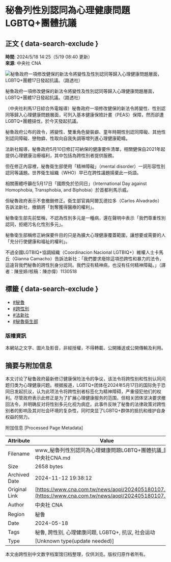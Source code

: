 # 秘魯列性別認同為心理健康問題 LGBTQ+團體抗議

## 正文 { data-search-exclude }


**時間**: 2024/5/18 14:25（5/19 08:40 更新）  
**來源**: 中央社 CNA

![秘魯政府一項修改健保的新法令將變性及性別認同等歸入心理健康問題層面，LGBTQ+團體17日發起抗議。（路透社）](https://imgcdn.cna.com.tw/www/WebPhotos/800/20240518/1080x720_wmkn_132739574854_0.jpg)

秘魯政府一項修改健保的新法令將變性及性別認同等歸入心理健康問題層面，LGBTQ+團體17日發起抗議。（路透社）

（中央社利馬17日綜合外電報導）秘魯政府一項修改健保的新法令將變性、性別認同等歸入心理健康問題層面，可列入基本健康保險計畫（PEAS）保障，然而卻遭LGBTQ+團體撻伐，於今天發起抗議。

秘魯政府公布的政令，將變性、雙重角色變裝癖、童年時期性別認同障礙、其他性別認同障礙、戀物癖、性取向自我失調等增列進心理健康範疇。

法新社報導，秘魯政府5月10日修訂可納保的健康要件清單，相關健保自2021年起提供心理健康治療福利，其中包括為跨性別者提供服務。

但在修正內容裡，秘魯衛生部使用「精神障礙」（mental disorder）一詞形容性別認同等議題。世界衛生組織（WHO）早已在跨性議題揚棄此一術語。

相關團體呼籲在5月17日「國際免於恐同日」（International Day against Homophobia, Transphobia, and Biphobia）於首都利馬示威。

但秘魯政府表示不會撤銷修正。衛生部官員阿爾瓦德拉多（Carlos Alvadrado）告訴法新社，撤銷將「剝奪獲得醫療的權利」。

秘魯衛生部先前堅稱，不認為性別多元是一種病，還在聲明中表示「我們尊重性別認同，拒絕污名化性別多元」。

秘魯衛生部稱修正納保要件目的只是為擴大心理健康覆蓋範圍，讓想要或需要的人「充分行使健康和福祉的權利」。

不過全國LGTBIQ+協調組織（Coordinacion Nacional LGTBIQ+）維權人士卡馬丘（Gianna Camacho）告訴法新社：「我們要求廢除這項恐跨性和暴力的法令，這違背我們秘魯的跨性別身分認同。我們沒有精神病，也沒有任何精神障礙。」（譯者：陳昱婷/核稿：陳亦偉）1130518

## 標籤 { data-search-exclude }
- [#秘魯](https://www.cna.com.tw/tag/12350/)
- [#跨性別](https://www.cna.com.tw/tag/17699/)
- [#法新社](https://www.cna.com.tw/tag/25833/)
- [#秘魯衛生部](https://www.cna.com.tw/tag/43495/)

### 版權資訊
本網站之文字、圖片及影音，非經授權，不得轉載、公開播送或公開傳輸及利用。

## 摘要与附加信息

<!-- tcd_abstract -->
本文讨论了秘鲁政府最新修订健康保险法令的争议，该法令将跨性别和性别认同问题归类为心理健康问题。根据报道，LGBTQ+团体在2024年5月17日的国际免于恐同日发起抗议，认为此项法令将跨性别者标签化为精神障碍，严重侵犯他们的权利。尽管政府表示此修正是为了扩展心理健康服务的范围，但相关团体坚决要求撤回法令，并明确反对将性别多元化视为病症。此事件反映了秘鲁的法律政策对跨性别者的影响及其对社会环境的复杂性，同时突显了LGBTQ+群体的抵抗和维护自身权益的努力。
<!-- tcd_abstract_end -->

附加信息 [Processed Page Metadata]

| Attribute       | Value                                  |
|-----------------|----------------------------------------|
| Filename        | www_秘魯列性別認同為心理健康問題LGBTQ+團體抗議_國際_中央社CNA.md                             |
| Size            | 2658 bytes                           |
| Archived Date   | 2024-11-12 19:38:12                             |
| Original Link   | [https://www.cna.com.tw/news/aopl/202405180107.aspx](https://www.cna.com.tw/news/aopl/202405180107.aspx)                       |
| Author          | 中央社 CNA                               |
| Region          | 秘鲁                               |
| Date            | 2024-05-18                                 |
| Tags            | 秘鲁, 跨性别, 心理健康问题, LGBTQ+, 抗议, 社会运动                                 |
| Type            | [Unknown type(update needed)]                                 |
<!-- tcd_table_end -->

本文由跨性别中文数字档案馆归档整理，仅供浏览。版权归原作者所有。
